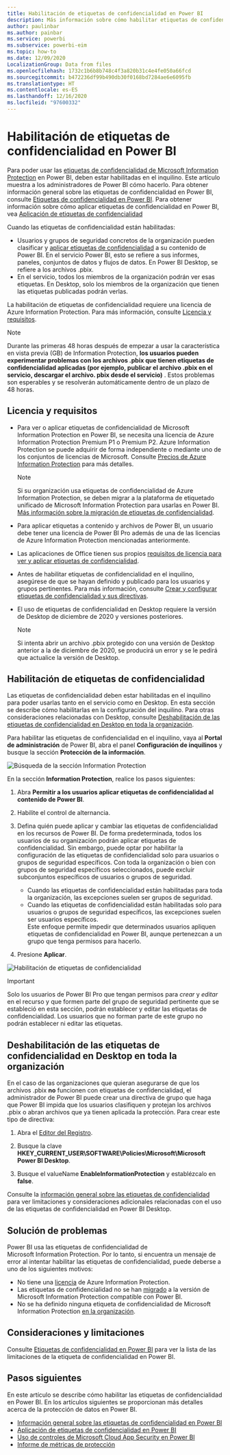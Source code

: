 ```yaml
---
title: Habilitación de etiquetas de confidencialidad en Power BI
description: Más información sobre cómo habilitar etiquetas de confidencialidad de datos en Power BI
author: paulinbar
ms.author: painbar
ms.service: powerbi
ms.subservice: powerbi-eim
ms.topic: how-to
ms.date: 12/09/2020
LocalizationGroup: Data from files
ms.openlocfilehash: 1732c1b6b8b748c4f3a820b31c4e4fe050a66fcd
ms.sourcegitcommit: b472236df99b490db30f0168bd7284ae6e6095fb
ms.translationtype: HT
ms.contentlocale: es-ES
ms.lasthandoff: 12/16/2020
ms.locfileid: "97600332"
---
```

# <a name="enable-sensitivity-labels-in-power-bi"></a>Habilitación de etiquetas de confidencialidad en Power BI

Para poder usar las [etiquetas de confidencialidad de Microsoft Information Protection](/microsoft-365/compliance/sensitivity-labels) en Power BI, deben estar habilitadas en el inquilino. Este artículo muestra a los administradores de Power BI cómo hacerlo. Para obtener información general sobre las etiquetas de confidencialidad en Power BI, consulte [Etiquetas de confidencialidad en Power BI](service-security-sensitivity-label-overview.md). Para obtener información sobre cómo aplicar etiquetas de confidencialidad en Power BI, vea [Aplicación de etiquetas de confidencialidad](./service-security-apply-data-sensitivity-labels.md) 

Cuando las etiquetas de confidencialidad están habilitadas:

* Usuarios y grupos de seguridad concretos de la organización pueden clasificar y [aplicar etiquetas de confidencialidad](./service-security-apply-data-sensitivity-labels.md) a su contenido de Power BI. En el servicio Power BI, esto se refiere a sus informes, paneles, conjuntos de datos y flujos de datos. En Power BI Desktop, se refiere a los archivos .pbix.
* En el servicio, todos los miembros de la organización podrán ver esas etiquetas. En Desktop, solo los miembros de la organización que tienen las etiquetas publicadas podrán verlas.

La habilitación de etiquetas de confidencialidad requiere una licencia de Azure Information Protection. Para más información, consulte [Licencia y requisitos](#licensing-and-requirements).

>[!NOTE]
>Durante las primeras 48 horas después de empezar a usar la característica en vista previa (GB) de Information Protection, **los usuarios pueden experimentar problemas con los archivos .pbix que tienen etiquetas de confidencialidad aplicadas (por ejemplo, publicar el archivo .pbix en el servicio, descargar el archivo. pbix desde el servicio)** . Estos problemas son esperables y se resolverán automáticamente dentro de un plazo de 48 horas.

## <a name="licensing-and-requirements"></a>Licencia y requisitos

* Para ver o aplicar etiquetas de confidencialidad de Microsoft Information Protection en Power BI, se necesita una licencia de Azure Information Protection Premium P1 o Premium P2. Azure Information Protection se puede adquirir de forma independiente o mediante uno de los conjuntos de licencias de Microsoft. Consulte [Precios de Azure Information Protection](https://azure.microsoft.com/pricing/details/information-protection/) para más detalles.

    >[!NOTE]
    > Si su organización usa etiquetas de confidencialidad de Azure Information Protection, se deben migrar a la plataforma de etiquetado unificado de Microsoft Information Protection para usarlas en Power BI. [Más información sobre la migración de etiquetas de confidencialidad](/azure/information-protection/configure-policy-migrate-labels).

* Para aplicar etiquetas a contenido y archivos de Power BI, un usuario debe tener una licencia de Power BI Pro además de una de las licencias de Azure Information Protection mencionadas anteriormente.

* Las aplicaciones de Office tienen sus propios [requisitos de licencia para ver y aplicar etiquetas de confidencialidad]( https://docs.microsoft.com/microsoft-365/compliance/get-started-with-sensitivity-labels#subscription-and-licensing-requirements-for-sensitivity-labels ).

* Antes de habilitar etiquetas de confidencialidad en el inquilino, asegúrese de que se hayan definido y publicado para los usuarios y grupos pertinentes. Para más información, consulte [Crear y configurar etiquetas de confidencialidad y sus directivas](/microsoft-365/compliance/create-sensitivity-labels).

* El uso de etiquetas de confidencialidad en Desktop requiere la versión de Desktop de diciembre de 2020 y versiones posteriores.

    >[!NOTE]
    > Si intenta abrir un archivo .pbix protegido con una versión de Desktop anterior a la de diciembre de 2020, se producirá un error y se le pedirá que actualice la versión de Desktop.

## <a name="enable-sensitivity-labels"></a>Habilitación de etiquetas de confidencialidad

Las etiquetas de confidencialidad deben estar habilitadas en el inquilino para poder usarlas tanto en el servicio como en Desktop. En esta sección se describe cómo habilitarlas en la configuración del inquilino. Para otras consideraciones relacionadas con Desktop, consulte [Deshabilitación de las etiquetas de confidencialidad en Desktop en toda la organización](#disable-sensitivity-labels-in-desktop-across-your-org). 

Para habilitar las etiquetas de confidencialidad en el inquilino, vaya al **Portal de administración** de Power BI, abra el panel **Configuración de inquilinos** y busque la sección **Protección de la información**.

![Búsqueda de la sección Information Protection](media/service-security-enable-data-sensitivity-labels/enable-data-sensitivity-labels-01.png)

En la sección **Information Protection**, realice los pasos siguientes:
1. Abra **Permitir a los usuarios aplicar etiquetas de confidencialidad al contenido de Power BI**.
1. Habilite el control de alternancia.
1. Defina quién puede aplicar y cambiar las etiquetas de confidencialidad en los recursos de Power BI. De forma predeterminada, todos los usuarios de su organización podrán aplicar etiquetas de confidencialidad. Sin embargo, puede optar por habilitar la configuración de las etiquetas de confidencialidad solo para usuarios o grupos de seguridad específicos. Con toda la organización o bien con grupos de seguridad específicos seleccionados, puede excluir subconjuntos específicos de usuarios o grupos de seguridad.
   
   * Cuando las etiquetas de confidencialidad están habilitadas para toda la organización, las excepciones suelen ser grupos de seguridad.
   * Cuando las etiquetas de confidencialidad están habilitadas solo para usuarios o grupos de seguridad específicos, las excepciones suelen ser usuarios específicos.  
    Este enfoque permite impedir que determinados usuarios apliquen etiquetas de confidencialidad en Power BI, aunque pertenezcan a un grupo que tenga permisos para hacerlo.

1. Presione **Aplicar**.

![Habilitación de etiquetas de confidencialidad](media/service-security-enable-data-sensitivity-labels/enable-data-sensitivity-labels-02.png)

> [!IMPORTANT]
> Solo los usuarios de Power BI Pro que tengan permisos para *crear* y *editar* en el recurso y que formen parte del grupo de seguridad pertinente que se estableció en esta sección, podrán establecer y editar las etiquetas de confidencialidad. Los usuarios que no forman parte de este grupo no podrán establecer ni editar las etiquetas.  

## <a name="disable-sensitivity-labels-in-desktop-across-your-org"></a>Deshabilitación de las etiquetas de confidencialidad en Desktop en toda la organización

En el caso de las organizaciones que quieran asegurarse de que los archivos .pbix **no** funcionen con etiquetas de confidencialidad, el administrador de Power BI puede crear una directiva de grupo que haga que Power BI impida que los usuarios clasifiquen y protejan los archivos .pbix o abran archivos que ya tienen aplicada la protección. Para crear este tipo de directiva:

1. Abra el [Editor del Registro](https://support.microsoft.com/windows/how-to-open-registry-editor-in-windows-10-deab38e6-91d6-e0aa-4b7c-8878d9e07b11).

1. Busque la clave **HKEY_CURRENT_USER\SOFTWARE\Policies\Microsoft\Microsoft Power BI Desktop**.

1. Busque el valueName **EnableInformationProtection** y establézcalo en **false**.

Consulte la [información general sobre las etiquetas de confidencialidad](./service-security-sensitivity-label-overview.md#limitations) para ver limitaciones y consideraciones adicionales relacionadas con el uso de las etiquetas de confidencialidad en Power BI Desktop.

## <a name="troubleshooting"></a>Solución de problemas

Power BI usa las etiquetas de confidencialidad de Microsoft Information Protection. Por lo tanto, si encuentra un mensaje de error al intentar habilitar las etiquetas de confidencialidad, puede deberse a uno de los siguientes motivos:

* No tiene una [licencia](#licensing-and-requirements) de Azure Information Protection.
* Las etiquetas de confidencialidad no se han [migrado](#enable-sensitivity-labels) a la versión de Microsoft Information Protection compatible con Power BI.
* No se ha definido ninguna etiqueta de confidencialidad de Microsoft Information Protection [en la organización](#enable-sensitivity-labels).

## <a name="considerations-and-limitations"></a>Consideraciones y limitaciones

Consulte [Etiquetas de confidencialidad en Power BI](service-security-sensitivity-label-overview.md#limitations) para ver la lista de las limitaciones de la etiqueta de confidencialidad en Power BI.

## <a name="next-steps"></a>Pasos siguientes

En este artículo se describe cómo habilitar las etiquetas de confidencialidad en Power BI. En los artículos siguientes se proporcionan más detalles acerca de la protección de datos en Power BI. 

* [Información general sobre las etiquetas de confidencialidad en Power BI](service-security-sensitivity-label-overview.md)
* [Aplicación de etiquetas de confidencialidad en Power BI](./service-security-apply-data-sensitivity-labels.md)
* [Uso de controles de Microsoft Cloud App Security en Power BI](service-security-using-microsoft-cloud-app-security-controls.md)
* [Informe de métricas de protección](service-security-data-protection-metrics-report.md)